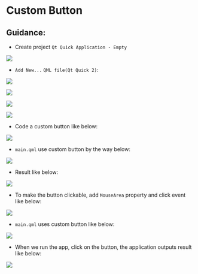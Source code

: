 # Custom Button

## Guidance:
 - Create project `Qt Quick Application - Empty`

![](photos/01.png)

 - `Add New...`  `QML file(Qt Quick 2)`:

![](photos/02.png)

![](photos/03.png)

![](photos/04.png)

![](photos/05.png)

 - Code a custom button like below:

![](photos/06.png)

 - `main.qml` use custom button by the way below:

![](photos/07.png)

 - Result like below:

![](photos/08.png)

 - To make the button clickable, add `MouseArea` property and click event like below:

![](photos/09.png)

 - `main.qml` uses custom button like below:

![](photos/10.png)

 - When we run the app, click on the button, the application outputs result like below:

![](photos/11.png)


